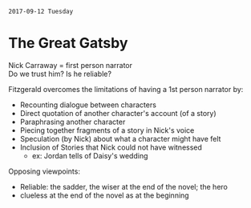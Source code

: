 `2017-09-12 Tuesday`
# The Great Gatsby
Nick Carraway = first person narrator  
Do we trust him? Is he reliable?

Fitzgerald overcomes the limitations of having a 1st person narrator by: 

- Recounting dialogue between characters
- Direct quotation of another character's account (of a story)
- Paraphrasing another character
- Piecing together fragments of a story in Nick's voice
- Speculation (by Nick) about what a character might have felt
- Inclusion of Stories that Nick could not have witnessed
	- ex: Jordan tells of Daisy's wedding

Opposing viewpoints: 

- Reliable: the sadder, the wiser at the end of the novel; the hero
- clueless at the end of the novel as at the beginning
